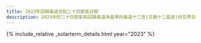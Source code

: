 ```yaml
---
title: 2023年回歸黃道宮和二十四節氣日期
description: 2023年的二十四節氣和回歸黃道為基準的黃道十二宮(又稱十二星座)的交界日期，常見於西洋占星術和星座運程
---
```

{% include_relative _solarterm_details.html year="2023" %}
